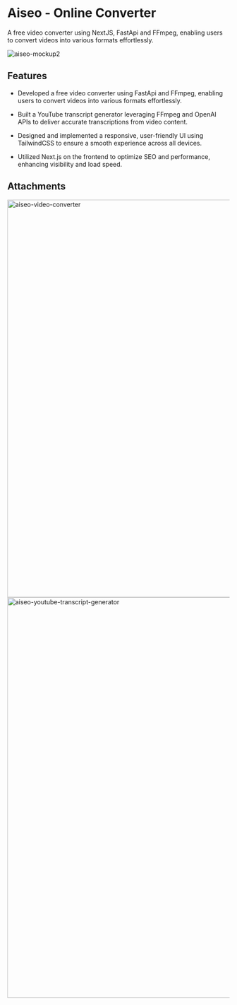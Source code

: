 # Aiseo - Online Converter

A free video converter using NextJS, FastApi and FFmpeg, enabling users to convert videos into various formats effortlessly.

![aiseo-mockup2](https://github.com/user-attachments/assets/5e7fa3b0-d565-4860-89aa-81019922bb25)

## Features

- Developed a free video converter using FastApi and FFmpeg, enabling users to convert videos into various formats effortlessly.

- Built a YouTube transcript generator leveraging FFmpeg and OpenAI APIs to deliver accurate transcriptions from video content.

- Designed and implemented a responsive, user-friendly UI using TailwindCSS to ensure a smooth experience across all devices.

- Utilized Next.js on the frontend to optimize SEO and performance, enhancing visibility and load speed.

## Attachments

<img width="1919" height="900" alt="aiseo-video-converter" src="https://github.com/user-attachments/assets/4db089fe-0a55-4e1e-b93d-79a9158c4374" />

<img width="1919" height="907" alt="aiseo-youtube-transcript-generator" src="https://github.com/user-attachments/assets/71caa385-e774-4e2a-a711-ddce4dfd4431" />

